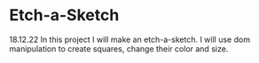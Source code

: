 # Etch-a-Sketch

18.12.22
In this project I will make an etch-a-sketch. I will use dom manipulation to create squares, change their color and size.
